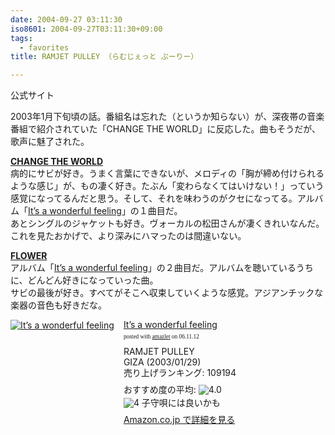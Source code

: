 ```yaml
---
date: 2004-09-27 03:11:30
iso8601: 2004-09-27T03:11:30+09:00
tags:
  - favorites
title: RAMJET PULLEY （らむじぇっと ぷーりー）

---
```


<div class="entry-body">
  <p>公式サイト</p>

  <p>2003年1月下旬頃の話。番組名は忘れた（というか知らない）が、深夜帯の音楽番組で紹介されていた「CHANGE THE WORLD」に反応した。曲もそうだが、歌声に魅了された。</p>

  <p><strong><a href="http://www.amazon.co.jp/exec/obidos/ASIN/B000063E9R/nqounet-22/ref=nosim/" name="amazletlink" id="amazletlink">CHANGE THE WORLD</a></strong><br />
    病的にサビが好き。うまく言葉にできないが、メロディの「胸が締め付けられるような感じ」が、もの凄く好き。たぶん「変わらなくてはいけない！」っていう感覚になってるんだと思う。そして、それを味わうのがクセになってる。アルバム「<a href="http://www.amazon.co.jp/exec/obidos/ASIN/B00007LA9T/nqounet-22/ref=nosim/" name="amazletlink" id="amazletlink">It’s a wonderful feeling</a>」の１曲目だ。<br />
    あとシングルのジャケットも好き。ヴォーカルの松田さんが凄くきれいなんだ。これを見たおかげで、より深みにハマったのは間違いない。</p>

  <p><strong><a href="http://www.amazon.co.jp/exec/obidos/ASIN/B00006AUPJ/nqounet-22/ref=nosim/" name="amazletlink" id="amazletlink">FLOWER</a></strong><br />
    アルバム「<a href="http://www.amazon.co.jp/exec/obidos/ASIN/B00007LA9T/nqounet-22/ref=nosim/" name="amazletlink" id="amazletlink">It’s a wonderful feeling</a>」の２曲目だ。アルバムを聴いているうちに、どんどん好きになっていった曲。<br />
    サビの最後が好き。すべてがそこへ収束していくような感覚。アジアンチックな楽器の音色も好きだな。</p>

  <div class="amazlet-box" style="margin-bottom:0px;">
    <div class="amazlet-image" style="float:left;"><a href="http://www.amazon.co.jp/exec/obidos/ASIN/B00007LA9T/nqounet-22/ref=nosim/" name="amazletlink" id="amazletlink"><img src="http://images-jp.amazon.com/images/P/B00007LA9T.09.MZZZZZZZ.jpg" alt="It’s a wonderful feeling" style="border: none;" /></a></div>
    <div class="amazlet-info" style="float:left;margin-left:15px;line-height:120%">
      <div class="amazlet-name" style="margin-bottom:10px;line-height:120%"><a href="http://www.amazon.co.jp/exec/obidos/ASIN/B00007LA9T/nqounet-22/ref=nosim/" name="amazletlink" id="amazletlink">It’s a wonderful feeling</a>
        <div class="amazlet-powered-date" style="font-size:7pt;margin-top:5px;font-family:verdana;line-height:120%">posted with <a href="http://app.amazlet.com/amazlet/" title="It’s a wonderful feeling">amazlet</a> on 06.11.12</div>
      </div>
      <div class="amazlet-detail">RAMJET PULLEY <br />GIZA (2003/01/29)<br />売り上げランキング: 109194<br /></div>
      <div class="amazlet-review" style="margin-top:10px; margin-bottom:10px">
        <div class="amazlet-review-average" style="margin-bottom:5px">おすすめ度の平均: <img src="http://images-jp.amazon.com/images/G/09/x-locale/common/customer-reviews/stars-4-0.gif" alt="4.0" /></div><img src="http://images-jp.amazon.com/images/G/09/x-locale/common/customer-reviews/stars-4-0.gif" alt="4" /> 子守唄には良いかも<br />
      </div>
      <div class="amazlet-link" style="margin-top: 5px"><a href="http://www.amazon.co.jp/exec/obidos/ASIN/B00007LA9T/nqounet-22/ref=nosim/" name="amazletlink" id="amazletlink">Amazon.co.jp で詳細を見る</a></div>
    </div>
    <div class="amazlet-footer" style="clear: left"></div>
  </div>

</div>
